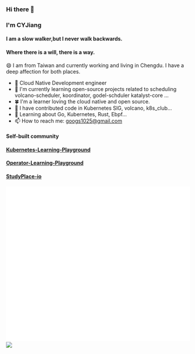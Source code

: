 ### Hi there 👋  
### I'm CYJiang
#### I am a slow walker,but I never walk backwards.
#### Where there is a will, there is a way.
😄 I am from Taiwan and currently working and living in Chengdu. I have a deep affection for both places.
<!--
**mengjiao-liu/mengjiao-liu** is a ✨ _special_ ✨ repository because its `README.md` (this file) appears on your GitHub profile.

Here are some ideas to get you started:

- 🔭 I’m currently working on ...
- 🌱 I’m currently learning ...
- 👯 I’m looking to collaborate on ...
- 🤔 I’m looking for help with ...
- 💬 Ask me about ...
- 📫 How to reach me: ...
- 😄 Pronouns: ...
- ⚡ Fun fact: ...
-->

- 🔭 Cloud Native Development engineer
- 🌱 I'm currently learning open-source projects related to scheduling volcano-scheduler, koordinator, godel-schduler katalyst-core ...
- 🍀 I'm a learner loving the cloud native and open source.
- 💬 I have contributed code in Kubernetes SIG, volcano, k8s_club...
- 👯 Learning about Go, Kubernetes, Rust, Ebpf...
- 📫 How to reach me: googs1025@gmail.com


#### Self-built community
#### [Kubernetes-Learning-Playground](https://github.com/Kubernetes-Learning-Playground)
#### [Operator-Learning-Playground](https://github.com/Operator-Learning-Playground)
#### [StudyPlace-io](https://github.com/StudyPlace-io)



![Metrics](https://github.com/googs1025/googs1025/blob/main/github-metrics.svg)
![](https://github-profile-summary-cards.vercel.app/api/cards/profile-details?username=googs1025)



